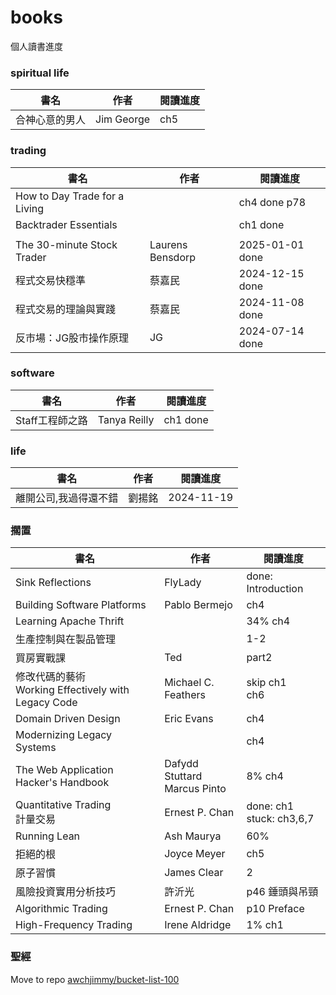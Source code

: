 # books
個人讀書進度

### spiritual life
|書名|作者|閱讀進度|
|----|----|----|
|合神心意的男人|Jim George|ch5|

### trading
|書名|作者|閱讀進度|
|----|----|----|
|How to Day Trade for a Living||ch4 done p78|
|Backtrader Essentials||ch1 done|
||||
|The 30-minute Stock Trader|Laurens Bensdorp|2025-01-01 done|
|程式交易快穩準|蔡嘉民|2024-12-15 done|
|程式交易的理論與實踐|蔡嘉民|2024-11-08 done|
|反市場：JG股市操作原理|JG|2024-07-14 done|

### software
|書名|作者|閱讀進度|
|----|----|----|
|Staff工程師之路|Tanya Reilly|ch1 done|

### life
|書名|作者|閱讀進度|
|----|----|----|
|離開公司,我過得還不錯|劉揚銘|2024-11-19|

### 擱置
|書名|作者|閱讀進度|
|----|----|----|
|Sink Reflections|FlyLady|done: Introduction|
|Building Software Platforms|Pablo Bermejo|ch4|
|Learning Apache Thrift||34% ch4|
|生產控制與在製品管理||1-2|
|買房實戰課|Ted|part2|
|修改代碼的藝術<br>Working Effectively with Legacy Code|Michael C. Feathers|skip ch1<br>ch6|
|Domain Driven Design|Eric Evans|ch4|
|Modernizing Legacy Systems||ch4|
|The Web Application Hacker's Handbook|Dafydd Stuttard<br>Marcus Pinto|8% ch4|
|Quantitative Trading<br>計量交易|Ernest P. Chan|done: ch1<br>stuck: ch3,6,7|
|Running Lean|Ash Maurya|60%|
|拒絕的根|Joyce Meyer|ch5|
|原子習慣|James Clear|2|
|風險投資實用分析技巧|許沂光|p46 錘頭與吊頸|
|Algorithmic Trading|Ernest P. Chan|p10 Preface|
|High-Frequency Trading|Irene Aldridge|1% ch1|

### 聖經

Move to repo [awchjimmy/bucket-list-100](https://github.com/awchjimmy/bucket-list-100#41-%E8%AE%80%E5%AE%8C%E8%81%96%E7%B6%93)


